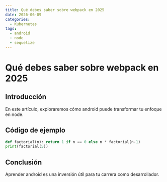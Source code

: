 ```yaml
---
title: Qué debes saber sobre webpack en 2025
date: 2026-06-09
categories:
  - Kubernetes
tags:
  - android
  - node
  - sequelize
---
```


# Qué debes saber sobre webpack en 2025

## Introducción

En este artículo, exploraremos cómo android puede transformar tu enfoque en node.

## Código de ejemplo

```python
def factorial(n): return 1 if n == 0 else n * factorial(n-1)
print(factorial(5))
```

## Conclusión

Aprender android es una inversión útil para tu carrera como desarrollador.